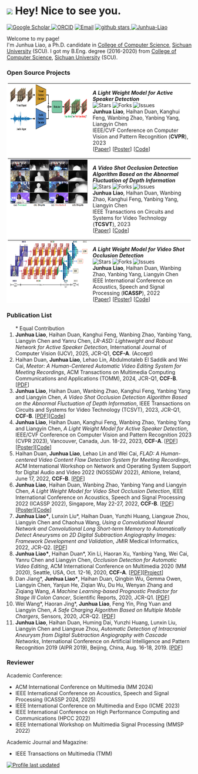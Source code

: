 <h1><img src="https://emojis.slackmojis.com/emojis/images/1531849430/4246/blob-sunglasses.gif?1531849430" width="30"/> Hey! Nice to see you.</h1>

<p>
<a href="https://scholar.google.com/citations?user=szZn9-IAAAAJ&hl=en"><img src="https://img.shields.io/badge/scholar-4385FE.svg?&style=plastic&logo=google-scholar&logoColor=white" alt="Google Scholar" height="25px"> </a>
<a href="https://orcid.org/0000-0002-3374-0289" target="_blank"><img alt="ORCID" src="https://img.shields.io/badge/-ORCID-A6CE39?style=plastic&logo=ORCID&logoColor=white" height="25px"></a>
<a href="mailto:liaojunhua@stu.scu.edu.cn"> <img src="https://img.shields.io/badge/-liaojunhua@stu.scu.edu.cn-c14438?style=plastic&logo=Gmail&logoColor=white&link=mailto:liaojunhua@stu.scu.edu.cn" height="25px" alt="Email"></a>
<a href="https://github.com/Junhua-Liao?tab=stars"> <img src="https://img.shields.io/github/stars/Junhua-Liao?label=stars&logo=github&style=plastic" height="25px" alt="github stars" /> </a>
<a href="https://github.com/Junhua-Liao" target="_blank"><img alt="Junhua-Liao" src="https://badges.pufler.dev/visits/Junhua-Liao/Junhua-Liao?logo=GitHub&label=visitors&color=ff4d6d&logoColor=white&style=plastic" height="25px"/></a>

	
Welcome to my page! </br> I'm Junhua Liao, a Ph.D. candidate in <a href="http://cs.scu.edu.cn" target="_blank">College of Computer Science</a>, <a href="http://www.scu.edu.cn" target="_blank">Sichuan University</a> (SCU). I got my B.Eng. degree (2016-2020) from <a href="http://cs.scu.edu.cn" target="_blank">College of Computer Science</a>, <a href="http://www.scu.edu.cn" target="_blank">Sichuan University</a> (SCU).
</p>

<h3>Open Source Projects</h3>

<table bordercolor="white" bordercolordark="white" bordercolorlight="white" cellpadding="0" cellspacing="0" height="600" bgcolor="white"> 
<tbody><tr valign="baseline"><td width="210"><p align="center" style="margin-top:0; margin-right:0; margin-bottom:0; margin-left:0;" class=""><img src="images/paper/cvpr23.png" width="210" height="130" border="0"></p></td>
<td valign="middle"><p><i><b>A Light Weight Model for Active Speaker Detection</b></i><br> 
<img alt="Stars" src="https://img.shields.io/github/stars/Junhua-Liao/Light-ASD?logo=github&style=plastic-flat" height="18px"/>
<img alt="Forks" src="https://img.shields.io/github/forks/Junhua-Liao/Light-ASD?logo=github&style=plastic-flat" height="18px"/>
<img alt="Issues" src="https://img.shields.io/github/issues/Junhua-Liao/Light-ASD?logo=github&style=plastic-flat" height="18px"/><br>
<b>Junhua Liao</b>, Haihan Duan, Kanghui Feng, Wanbing Zhao, Yanbing Yang, Liangyin Chen<br> 
IEEE/CVF Conference on Computer Vision and Pattern Recognition (<b>CVPR</b>), 2023<br> 
<span class="tag">[<a href="https://openaccess.thecvf.com/content/CVPR2023/papers/Liao_A_Light_Weight_Model_for_Active_Speaker_Detection_CVPR_2023_paper.pdf">Paper</a>]</span> 
<span class="tag">[<a href="https://junhua-liao.github.io/Junhua-Liao/publications/posters/cvpr23.pdf">Poster</a>]</span> 
<span class="tag">[<a href="https://github.com/Junhua-Liao/Light-ASD">Code</a>]</span></td></tbody> 

<tbody><tr valign="baseline"><td width="210"><p align="center" style="margin-top:0; margin-right:0; margin-bottom:0; margin-left:0;" class=""><img src="images/paper/tcsvt23.png" width="210" height="130" border="0"></p></td>
<td valign="middle"><p><i><b>A Video Shot Occlusion Detection Algorithm Based on the Abnormal Fluctuation of Depth Information</b></i><br> 
<img alt="Stars" src="https://img.shields.io/github/stars/Junhua-Liao/VSOD?logo=github&style=plastic-flat" height="18px"/>
<img alt="Forks" src="https://img.shields.io/github/forks/Junhua-Liao/VSOD?logo=github&style=plastic-flat" height="18px"/>
<img alt="Issues" src="https://img.shields.io/github/issues/Junhua-Liao/VSOD?logo=github&style=plastic-flat" height="18px"/><br>
<b>Junhua Liao</b>, Haihan Duan, Wanbing Zhao, Kanghui Feng, Yanbing Yang, Liangyin Chen<br> 
IEEE Transactions on Circuits and Systems for Video Technology (<b>TCSVT</b>), 2023<br> 
<span class="tag">[<a href="https://junhua-liao.github.io/Junhua-Liao/publications/papers/TCSVT_2023.pdf">Paper</a>]</span> 
<span class="tag">[<a href="https://github.com/Junhua-Liao/VSOD">Code</a>]</span></td></tbody> 

<tbody><tr valign="baseline"><td width="210"><p align="center" style="margin-top:0; margin-right:0; margin-bottom:0; margin-left:0;" class=""><img src="images/paper/icassp22.png" width="210" height="130" border="0"></p></td>
<td valign="middle"><p><i><b>A Light Weight Model for Video Shot Occlusion Detection</b></i><br> 
<img alt="Stars" src="https://img.shields.io/github/stars/Junhua-Liao/ICASSP22-OcclusionDetection?logo=github&style=plastic-flat" height="18px"/>
<img alt="Forks" src="https://img.shields.io/github/forks/Junhua-Liao/ICASSP22-OcclusionDetection?logo=github&style=plastic-flat" height="18px"/>
<img alt="Issues" src="https://img.shields.io/github/issues/Junhua-Liao/ICASSP22-OcclusionDetection?logo=github&style=plastic-flat" height="18px"/><br>
<b>Junhua Liao</b>, Haihan Duan, Wanbing Zhao, Yanbing Yang, Liangyin Chen<br> 
IEEE International Conference on Acoustics, Speech and Signal Processing (<b>ICASSP</b>), 2022<br> 
<span class="tag">[<a href="https://junhua-liao.github.io/Junhua-Liao/publications/papers/ICASSP_2022.pdf">Paper</a>]</span> 
<span class="tag">[<a href="https://junhua-liao.github.io/Junhua-Liao/publications/posters/icassp22.pdf">Poster</a>]</span> 
<span class="tag">[<a href="https://github.com/Junhua-Liao/ICASSP22-OcclusionDetection">Code</a>]</span></td></tbody> 

<tbody><tr valign="baseline"><td width="210"><p align="center" style="margin-top:0; margin-right:0; margin-bottom:0; margin-left:0;" class=""><img src="images/paper/mm20.png" width="210" height="130" border="0"></p></td>
<td valign="middle"><p><i><b>Occlusion Detection for Automatic Video Editing</b></i><br> 
<br>
<b>Junhua Liao*</b>, Haihan Duan*, Xin Li, Haoran Xu, Yanbing Yang, Wei Cai, Yanru Chen, Liangyin Chen<br> 
ACM International Conference on Multimedia (<b>MM</b>), 2020<br> 
<span class="tag">[<a href="https://junhua-liao.github.io/Junhua-Liao/publications/papers/MM_2020.pdf">Paper</a>]</span> 
<span class="tag">[<a href="https://junhua-liao.github.io/Occlusion-Detection/">DataSet</a>]</span></td></tbody> 

</table>


<h3>Publication List</h3>

<ol>
  * Equal Contribution
  <li><b>Junhua Liao</b>, Haihan Duan, Kanghui Feng, Wanbing Zhao, Yanbing Yang, Liangyin Chen and Yanru Chen, <i>LR-ASD: Lightweight and Robust Network for Active Speaker Detection</i>, International Journal of Computer Vision (IJCV), 2025, JCR-Q1, <b>CCF-A</b>. (Accept)</li>
 
  <li>Haihan Duan, <b>Junhua Liao</b>, Lehao Lin, Abdulmotaleb El Saddik and Wei Cai, <i>Meetor: A Human-Centered Automatic Video Editing System for Meeting Recordings</i>, ACM Transactions on Multimedia Computing Communications and Applications (TOMM), 2024, JCR-Q1, <b>CCF-B</b>. [<a href="https://junhua-liao.github.io/Junhua-Liao/publications/papers/TOMM_2024.pdf">PDF</a>] </li>
	
  <li><b>Junhua Liao</b>, Haihan Duan, Wanbing Zhao, Kanghui Feng, Yanbing Yang and Liangyin Chen, <i>A Video Shot Occlusion Detection Algorithm Based on the Abnormal Fluctuation of Depth Information</i>, IEEE Transactions on Circuits and Systems for Video Technology (TCSVT), 2023, JCR-Q1, <b>CCF-B</b>. [<a href="https://junhua-liao.github.io/Junhua-Liao/publications/papers/TCSVT_2023.pdf">PDF</a>][<a href="https://github.com/Junhua-Liao/VSOD">Code</a>] </li>
	
  <li><b>Junhua Liao</b>, Haihan Duan, Kanghui Feng, Wanbing Zhao, Yanbing Yang and Liangyin Chen, <i>A Light Weight Model for Active Speaker Detection</i>, IEEE/CVF Conference on Computer Vision and Pattern Recognition 2023 (CVPR 2023), Vancouver, Canada, Jun. 18-22, 2023, <b>CCF-A</b>. [<a href="https://openaccess.thecvf.com/content/CVPR2023/papers/Liao_A_Light_Weight_Model_for_Active_Speaker_Detection_CVPR_2023_paper.pdf">PDF</a>][<a href="https://junhua-liao.github.io/Junhua-Liao/publications/posters/cvpr23.pdf">Poster</a>][<a href="https://github.com/Junhua-Liao/Light-ASD">Code</a>] </li>
  
  <li>Haihan Duan, <b>Junhua Liao</b>, Lehao Lin and Wei Cai, <i>FLAD: A Human-centered Video Content Flaw Detection System for Meeting Recordings</i>, ACM International Workshop on Network and Operating System Support for Digital Audio and Video 2022 (NOSSDAV 2022), Athlone, Ireland, June 17, 2022, <b>CCF-B</b>. [<a href="https://junhua-liao.github.io/Junhua-Liao/publications/papers/NOSSDAV_2022.pdf">PDF</a>] </li>
  
  <li><b>Junhua Liao</b>, Haihan Duan, Wanbing Zhao, Yanbing Yang and Liangyin Chen, <i>A Light Weight Model for Video Shot Occlusion Detection</i>, IEEE International Conference on Acoustics, Speech and Signal Processing 2022 (ICASSP 2022), Singapore, May 22-27, 2022, <b>CCF-B</b>. [<a href="https://junhua-liao.github.io/Junhua-Liao/publications/papers/ICASSP_2022.pdf">PDF</a>][<a href="https://junhua-liao.github.io/Junhua-Liao/publications/posters/icassp22.pdf">Poster</a>][<a href="https://github.com/Junhua-Liao/ICASSP22-OcclusionDetection">Code</a>] </li>
  
  <li><b>Junhua Liao*</b>, Lunxin Liu*, Haihan Duan, Yunzhi Huang, Liangxue Zhou, Liangyin Chen and Chaohua Wang, <i>Using a Convolutional Neural Network and Convolutional Long Short-term Memory to Automatically Detect Aneurysms on 2D Digital Subtraction Angiography Images: Framework Development and Validation</i>, JMIR Medical Informatics, 2022, JCR-Q2. [<a href="https://junhua-liao.github.io/Junhua-Liao/publications/papers/JMI_2022.pdf">PDF</a>]</li>
  
  <li><b>Junhua Liao*</b>, Haihan Duan*, Xin Li, Haoran Xu, Yanbing Yang, Wei Cai, Yanru Chen and Liangyin Chen, <i>Occlusion Detection for Automatic Video Editing</i>, ACM International Conference on Multimedia 2020 (MM 2020), Seattle, USA, Oct. 12-16, 2020, <b>CCF-A</b>. [<a href="https://junhua-liao.github.io/Junhua-Liao/publications/papers/MM_2020.pdf">PDF</a>][<a href="https://junhua-liao.github.io/Occlusion-Detection/">Project</a>] </li>
  
  <li>Dan Jiang*, <b>Junhua Liao*</b>, Haihan Duan, Qingbin Wu, Gemma Owen, Liangyin Chen, Yanjun He, Ziqian Wu, Du Hu, Wenyan Zhang and Ziqiang Wang, <i>A Machine Learning-based Prognostic Predictor for Stage III Colon Cancer</i>, Scientific Reports, 2020, JCR-Q1. [<a href="https://junhua-liao.github.io/Junhua-Liao/publications/papers/SR_2020.pdf">PDF</a>] </li>
  
  <li>Wei Wang*, Haoran Jing*, <b>Junhua Liao</b>, Feng Yin, Ping Yuan and Liangyin Chen, <i>A Safe Charging Algorithm Based on Multiple Mobile Chargers</i>, Sensors, 2020, JCR-Q2. [<a href="https://junhua-liao.github.io/Junhua-Liao/publications/papers/Sensors_2020.pdf">PDF</a>] </li>
  
  <li><b>Junhua Liao</b>, Haihan Duan, Huming Dai, Yunzhi Huang, Lunxin Liu, Liangyin Chen and Liangxue Zhou, <i>Automatic Detection of Intracranial Aneurysm from Digital Subtraction Angiography with Cascade Networks</i>, International Conference on Artificial Intelligence and Pattern Recognition 2019 (AIPR 2019), Beijing, China, Aug. 16-18, 2019. [<a href="https://junhua-liao.github.io/Junhua-Liao/publications/papers/AIPR_2019.pdf">PDF</a>] </li>
</ol>


<h3>Reviewer</h3>
<p>Academic Conference:</span></p>
<ul class="mod-sub-list">
  <li>ACM International Conference on Multimedia (MM 2024)</li>
  <li>IEEE International Conference on Acoustics, Speech and Signal Processing (ICASSP 2024, 2025)</li>
  <li>IEEE International Conference on Multimedia and Expo (ICME 2023)</li>
  <li>IEEE International Conference on High Performance Computing and Communications (HPCC 2022)</li>
  <li>IEEE International Workshop on Multimedia Signal Processing (MMSP 2022)</li>
</ul>
<p>Academic Journal and Magazine:</span></p>
<ul class="mod-sub-list">
  <li>IEEE Transactions on Multimedia (TMM)</li>
</ul>

[![Profile last updated](https://img.shields.io/github/last-commit/Junhua-Liao/Junhua-Liao/master?label=Last%20updated&style=plastic&logo=github)](https://github.com/Junhua-Liao/Junhua-Liao/commits)
